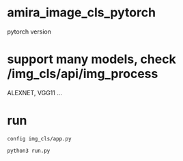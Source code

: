 # amira_image_cls_pytorch

pytorch version

# support many models, check /img_cls/api/img_process

ALEXNET, VGG11 ...

# run

```
config img_cls/app.py

python3 run.py
```